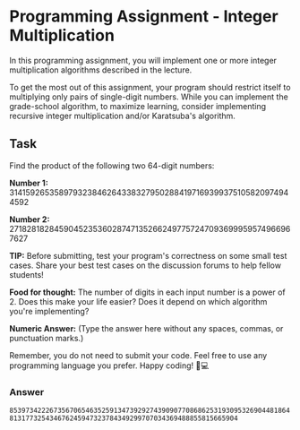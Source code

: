 # Programming Assignment - Integer Multiplication

In this programming assignment, you will implement one or more integer multiplication algorithms described in the lecture.

To get the most out of this assignment, your program should restrict itself to multiplying only pairs of single-digit numbers. While you can implement the grade-school algorithm, to maximize learning, consider implementing recursive integer multiplication and/or Karatsuba's algorithm.

## Task

Find the product of the following two 64-digit numbers:

**Number 1:** 3141592653589793238462643383279502884197169399375105820974944592

**Number 2:** 2718281828459045235360287471352662497757247093699959574966967627

**TIP:** Before submitting, test your program's correctness on some small test cases. Share your best test cases on the discussion forums to help fellow students!

**Food for thought:** The number of digits in each input number is a power of 2. Does this make your life easier? Does it depend on which algorithm you're implementing?

**Numeric Answer:** (Type the answer here without any spaces, commas, or punctuation marks.)

Remember, you do not need to submit your code. Feel free to use any programming language you prefer. Happy coding! 🚀💻



### Answer
`8539734222673567065463525913473929274390907708686253193095326904481864813177325434676245947323784349299707034369488855815665904`
